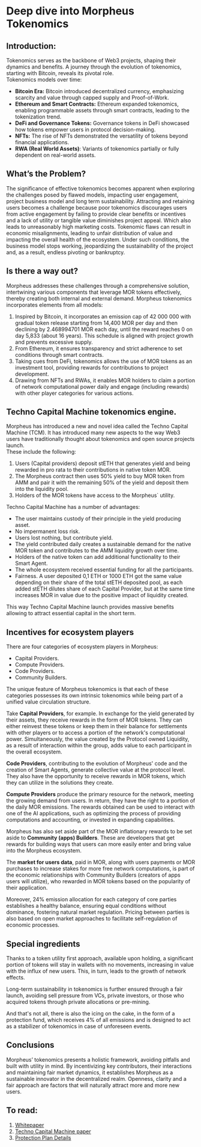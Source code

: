 # Deep dive into Morpheus Tokenomics
## Introduction:
Tokenomics serves as the backbone of Web3 projects, shaping their dynamics and benefits. A journey through the evolution of tokenomics, starting with Bitcoin, reveals its pivotal role.  
Tokenomics models over time:
- **Bitcoin Era:** Bitcoin introduced decentralized currency, emphasizing scarcity and value through capped supply and Proof-of-Work.
- **Ethereum and Smart Contracts:** Ethereum expanded tokenomics, enabling programmable assets through smart contracts, leading to the tokenization trend.
- **DeFi and Governance Tokens:** Governance tokens in DeFi showcased how tokens empower users in protocol decision-making.
- **NFTs:** The rise of NFTs demonstrated the versatility of tokens beyond financial applications.
- **RWA (Real World Assets)**: Variants of tokenomics partially or fully dependent on real-world assets.

## What’s the Problem?
The significance of effective tokenomics becomes apparent when exploring the challenges posed by flawed models, impacting user engagement, project business model and long term sustainability.
Attracting and retaining users becomes a challenge because poor tokenomics discourages users from active engagement by failing to provide clear benefits or incentives and a lack of utility or tangible value diminishes project appeal. Which also leads to unreasonably high marketing costs.
Tokenomic flaws can result in economic misalignments, leading to unfair distribution of value and impacting the overall health of the ecosystem. Under such conditions, the business model stops working, jeopardizing the sustainability of the project and, as a result, endless pivoting or bankruptcy.

## Is there a way out?
Morpheus addresses these challenges through a comprehensive solution, intertwining various components that leverage MOR tokens effectively, thereby creating both internal and external demand. 
Morpheus tokenomics incorporates elements from all models: 
1. Inspired by Bitcoin, it incorporates an emission cap of 42 000 000 with gradual token release starting from 14,400 MOR per day and then declining by 2.468994701 MOR each day, until the reward reaches 0 on day 5,833 (about 16 years). This schedule is aligned with project growth and prevents excessive supply.
2. From Ethereum, it ensures transparency and strict adherence to set conditions through smart contracts.
3. Taking cues from DeFi, tokenomics allows the use of MOR tokens as an investment tool, providing rewards for contributions to project development.
4. Drawing from NFTs and RWAs, it enables MOR holders to claim a portion of network computational power daily and engage (including rewards) with other player categories for various actions.



## Techno Capital Machine tokenomics engine.
Morpheus has introduced a new and novel idea called the Techno Capital Machine (TCM). It has introduced many new aspects to the way Web3 users have traditionally thought about tokenomics and open source projects launch.  
These include the following:  
1. Users (Capital providers) deposit stETH that generates yield and being rewarded in pro rata to their contributions in native token MOR.
2. The Morpheus contract then uses 50% yield to buy MOR token from AMM and pair it with the remaining 50% of the yield and deposit them into the liquidity pool.
3. Holders of the MOR tokens have access to the Morpheus` utility.  

Techno Capital Machine has a number of advantages:
- The user maintains custody of their principle in the yield producing asset.
- No impermanent loss risk.
- Users lost nothing, but contribute yield.
- The yield contributed daily creates a sustainable demand for the native MOR token and contributes to the AMM liquidity growth over time.
- Holders of the native token can add additional functionality to their Smart Agent.
- The whole ecosystem received essential funding for all the participants.
- Fairness. A user deposited 0,1 ETH or 1000 ETH got the same value depending on their share of the total stETH deposited pool, as each added stETH dilutes share of each Capital Provider, but at the same time increases MOR in value due to the positive impact of liquidity created. 
 
This way Techno Capital Machine launch provides massive benefits allowing to attract essential capital in the short term.


## Incentives for ecosystem players 
There are four categories of ecosystem players in Morpheus: 
- Capital Providers.
- Compute Providers.
- Code Providers.
- Community Builders.

The unique feature of Morpheus tokenomics is that each of these categories possesses its own intrinsic tokenomics while being part of a unified value circulation structure. 

Take **Capital Providers**, for example. In exchange for the yield generated by their assets, they receive rewards in the form of MOR tokens. They can either reinvest these tokens or keep them in their balance for settlements with other players or to access a portion of the network's computational power. Simultaneously, the value created by the Protocol owned Liquidity, as a result of interaction within the group, adds value to each participant in the overall ecosystem.

**Code Providers**, contributing to the evolution of Morpheus' code and the creation of Smart Agents, generate collective value at the protocol level. They also have the opportunity to receive rewards in MOR tokens, which they can utilize in the solutions they create.

**Compute Providers** produce the primary resource for the network, meeting the growing demand from users. In return, they have the right to a portion of the daily MOR emissions. The rewards obtained can be used to interact with one of the AI applications, such as optimizing the process of providing computations and accounting, or invested in expanding capabilities.

Morpheus has also set aside part of the MOR inflationary rewards to be set aside to **Community (apps) Builders**. These are developers that get rewards for building ways that users can more easily enter and bring value into the Morpheus ecosystem. 

The **market for users data**, paid in MOR, along with users payments or MOR purchases to increase stakes for more free network computations, is part of the economic relationships with Community Builders (creators of apps users will utilize), who rewarded in MOR tokens based on the popularity of their application.
	
Moreover,  24% emission allocation for each category of core parties establishes a healthy balance, ensuring equal conditions without dominance, fostering natural market regulation. Pricing between parties is also based on open market approaches to facilitate self-regulation of economic processes.


## Special ingredients 
Thanks to a token utility first approach, available upon holding, a significant portion of tokens will stay in wallets with no movements, increasing in value with the influx of new users. This, in turn, leads to the growth of network effects.

Long-term sustainability in tokenomics is further ensured through a fair launch, avoiding sell pressure from VCs, private investors, or those who acquired tokens through private allocations or pre-mining.

And that's not all, there is also the icing on the cake, in the form of a protection fund, which receives 4% of all emissions and is designed to act as a stabilizer of tokenomics in case of unforeseen events.

## Conclusions
Morpheus’ tokenomics presents a holistic framework, avoiding pitfalls and built with utility in mind. By incentivizing key contributors, their interactions and maintaining fair market dynamics, it establishes Morpheus as a sustainable innovator in the decentralized realm. Openness, clarity and a fair approach are factors that will naturally attract more and more new users.

## To read:
1. [Whitepaper](https://github.com/MorpheusAIs/Morpheus/blob/main/!KEYDOCS%20README%20FIRST!/2.WhitePaper.md)  
2. [Techno Capital Machine paper](https://github.com/redc1ty/Morpheus/blob/main/!KEYDOCS%20README%20FIRST!/4.TechnoCapitalMachineTCM.md)
3. [Protection Plan Details](https://github.com/MorpheusAIs/Morpheus/blob/main/!KEYDOCS%20README%20FIRST!/6.Protection%20Fund%20Details.md)
 



